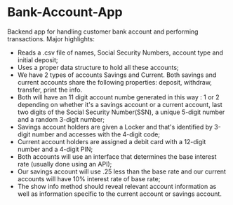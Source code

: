 # Bank-Account-App

Backend app for handling customer bank account and performing transactions.
Major highlights:
- Reads a .csv file of names, Social Security Numbers, account type and initial deposit;
- Uses a proper data structure to hold all these accounts;
- We have 2 types of accounts Savings and Current. Both savings and current accounts share the following properties:
deposit,
withdraw,
transfer,
print the info.
- Both will have an 11 digit account numbe generated in this way : 1 or 2 depending on whether it's a savings account or a current account, last two digits of the Social Security Number(SSN), a unique 5-digit number and a random 3-digit number;
- Savings account holders are given a Locker and that's identified by 3-digit number and accesses with the 4-digit code;
- Current account holders are assigned a debit card with a 12-digit number and a 4-digit PIN;
- Both accounts will use an interface that determines the base interest rate (usually done using an API);
- Our savings account will use .25 less than the base rate and our current accounts will have 10% interest rate of base rate;
- The show info method should reveal relevant account information as well as information specific to the current account or savings account.
